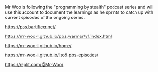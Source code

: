Mr Woo is following the "programming by stealth" podcast series
and will use this account to document the learnings as he
sprints to catch up with current episodes of the ongoing series. 

https://pbs.bartificer.net/

https://mr-woo-l.github.io/pbs_warmer/v1/index.html

https://mr-woo-l.github.io/home/


https://mr-woo-l.github.io/1to5-pbs-episodes/


https://replit.com/@Mr-Woo/

<!---
Mr-Woo-L/Mr-Woo-L is a ✨ special ✨ repository because its `README.md` (this file) appears on your GitHub profile.
You can click the Preview link to take a look at your changes.
--->
